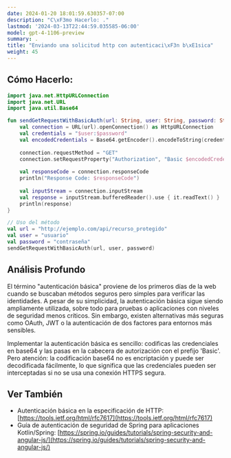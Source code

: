 ```yaml
---
date: 2024-01-20 18:01:59.630357-07:00
description: "C\xF3mo Hacerlo: ."
lastmod: '2024-03-13T22:44:59.035585-06:00'
model: gpt-4-1106-preview
summary: .
title: "Enviando una solicitud http con autenticaci\xF3n b\xE1sica"
weight: 45
---
```


## Cómo Hacerlo:
```Kotlin
import java.net.HttpURLConnection
import java.net.URL
import java.util.Base64

fun sendGetRequestWithBasicAuth(url: String, user: String, password: String) {
    val connection = URL(url).openConnection() as HttpURLConnection
    val credentials = "$user:$password"
    val encodedCredentials = Base64.getEncoder().encodeToString(credentials.toByteArray())
    
    connection.requestMethod = "GET"
    connection.setRequestProperty("Authorization", "Basic $encodedCredentials")
    
    val responseCode = connection.responseCode
    println("Response Code: $responseCode")
    
    val inputStream = connection.inputStream
    val response = inputStream.bufferedReader().use { it.readText() }
    println(response)
}

// Uso del método
val url = "http://ejemplo.com/api/recurso_protegido"
val user = "usuario"
val password = "contraseña"
sendGetRequestWithBasicAuth(url, user, password)
```

## Análisis Profundo
El término "autenticación básica" proviene de los primeros días de la web cuando se buscaban métodos seguros pero simples para verificar las identidades. A pesar de su simplicidad, la autenticación básica sigue siendo ampliamente utilizada, sobre todo para pruebas o aplicaciones con niveles de seguridad menos críticos. Sin embargo, existen alternativas más seguras como OAuth, JWT o la autenticación de dos factores para entornos más sensibles.

Implementar la autenticación básica es sencillo: codificas las credenciales en base64 y las pasas en la cabecera de autorización con el prefijo 'Basic'. Pero atención: la codificación base64 no es encriptación y puede ser decodificada fácilmente, lo que significa que las credenciales pueden ser interceptadas si no se usa una conexión HTTPS segura.

## Ver También
- Autenticación básica en la especificación de HTTP: [https://tools.ietf.org/html/rfc7617](https://tools.ietf.org/html/rfc7617)
- Guía de autenticación de seguridad de Spring para aplicaciones Kotlin/Spring: [https://spring.io/guides/tutorials/spring-security-and-angular-js/](https://spring.io/guides/tutorials/spring-security-and-angular-js/)
